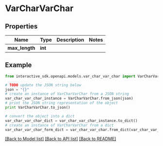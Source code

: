 # VarCharVarChar


## Properties

Name | Type | Description | Notes
------------ | ------------- | ------------- | -------------
**max_length** | **int** |  | 

## Example

```python
from interactive_sdk.openapi.models.var_char_var_char import VarCharVarChar

# TODO update the JSON string below
json = "{}"
# create an instance of VarCharVarChar from a JSON string
var_char_var_char_instance = VarCharVarChar.from_json(json)
# print the JSON string representation of the object
print VarCharVarChar.to_json()

# convert the object into a dict
var_char_var_char_dict = var_char_var_char_instance.to_dict()
# create an instance of VarCharVarChar from a dict
var_char_var_char_form_dict = var_char_var_char.from_dict(var_char_var_char_dict)
```
[[Back to Model list]](../README.md#documentation-for-models) [[Back to API list]](../README.md#documentation-for-api-endpoints) [[Back to README]](../README.md)


